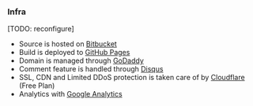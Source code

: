 ### Infra ###

[TODO: reconfigure]
- Source is hosted on [Bitbucket](https://bitbucket.org/)
- Build is deployed to [GitHub Pages](https://pages.github.com/)
- Domain is managed through [GoDaddy](https://godaddy.com/)
- Comment feature is handled through [Disqus](https://disqus.com/)
- SSL, CDN and Limited DDoS protection is taken care of by [Cloudflare](https://www.cloudflare.com/welcome) (Free Plan)
- Analytics with [Google Analytics](https://analytics.google.com/)